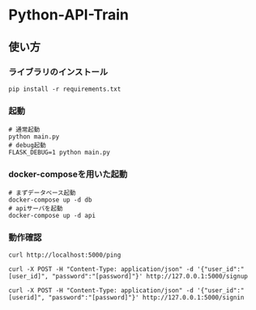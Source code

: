 # Python-API-Train
## 使い方  
### ライブラリのインストール 
`pip install -r requirements.txt`
### 起動  
```
# 通常起動
python main.py
# debug起動
FLASK_DEBUG=1 python main.py
```
### docker-composeを用いた起動
```
# まずデータベース起動
docker-compose up -d db
# apiサーバを起動
docker-compose up -d api
```
### 動作確認 
``` 
curl http://localhost:5000/ping

curl -X POST -H "Content-Type: application/json" -d '{"user_id":"[user_id]", "password":"[password]"}' http://127.0.0.1:5000/signup

curl -X POST -H "Content-Type: application/json" -d '{"user_id":"[userid]", "password":"[password]"}' http://127.0.0.1:5000/signin
```
